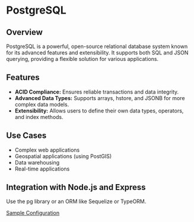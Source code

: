 # PostgreSQL

## Overview

PostgreSQL is a powerful, open-source relational database system known for its advanced features and extensibility. It supports both SQL and JSON querying, providing a flexible solution for various applications.

## Features

- **ACID Compliance:** Ensures reliable transactions and data integrity.
- **Advanced Data Types:** Supports arrays, hstore, and JSONB for more complex data models.
- **Extensibility:** Allows users to define their own data types, operators, and index methods.

## Use Cases

- Complex web applications
- Geospatial applications (using PostGIS)
- Data warehousing
- Real-time applications

## Integration with Node.js and Express

Use the pg library or an ORM like Sequelize or TypeORM.

[Sample Configuration](./app.js)